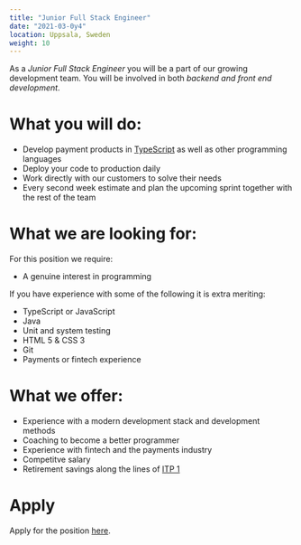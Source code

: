 ```yaml
---
title: "Junior Full Stack Engineer"
date: "2021-03-0y4"
location: Uppsala, Sweden
weight: 10
---
```

As a _Junior Full Stack Engineer_ you will be a part of our growing development team. You will be involved in both _backend and front end development_.

<!--more-->
# What you will do:

- Develop payment products in [TypeScript](http://typescriptlang.org) as well as other programming languages
- Deploy your code to production daily
- Work directly with our customers to solve their needs
- Every second week estimate and plan the upcoming sprint together with the rest of the team

# What we are looking for:

For this position we require:

- A genuine interest in programming

If you have experience with some of the following it is extra meriting:

- TypeScript or JavaScript
- Java
- Unit and system testing
- HTML 5 & CSS 3
- Git
- Payments or fintech experience

# What we offer:

- Experience with a modern development stack and development methods
- Coaching to become a better programmer
- Experience with fintech and the payments industry
- Competitve salary
- Retirement savings along the lines of [ITP 1](https://sv.wikipedia.org/wiki/ITP)

# Apply

Apply for the position [here](../apply).
